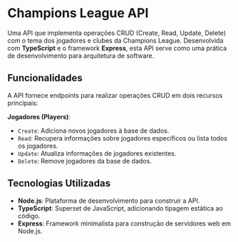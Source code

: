 # Champions League API

Uma API que implementa operações CRUD (Create, Read, Update, Delete) com o tema dos jogadores e clubes da Champions League. Desenvolvida com **TypeScript** e o framework **Express**, esta API serve como uma prática de desenvolvimento para arquitetura de software.

## Funcionalidades

A API fornece endpoints para realizar operações CRUD em dois recursos principais:

**Jogadores (Players)**:
   - `Create`: Adiciona novos jogadores à base de dados.
   - `Read`: Recupera informações sobre jogadores específicos ou lista todos os jogadores.
   - `Update`: Atualiza informações de jogadores existentes.
   - `Delete`: Remove jogadores da base de dados.

## Tecnologias Utilizadas

- **Node.js**: Plataforma de desenvolvimento para construir a API.
- **TypeScript**: Superset de JavaScript, adicionando tipagem estática ao código.
- **Express**: Framework minimalista para construção de servidores web em Node.js.
  